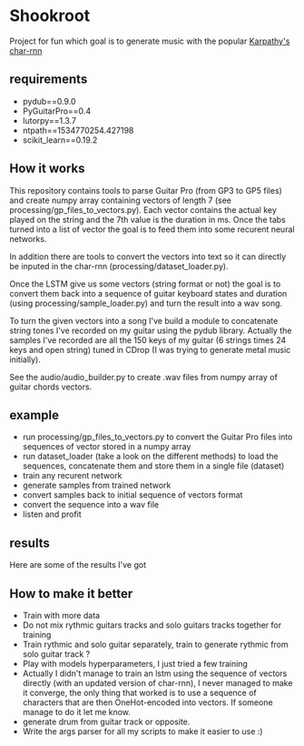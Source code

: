 # Shookroot

Project for fun which goal is to generate music with the popular [Karpathy's char-rnn](https://github.com/karpathy/char-rnn)

## requirements

* pydub==0.9.0
* PyGuitarPro==0.4
* lutorpy==1.3.7
* ntpath==1534770254.427198
* scikit_learn==0.19.2

## How it works

This repository contains tools to parse Guitar Pro (from GP3 to GP5 files) and create numpy array containing vectors of length 7 (see processing/gp_files_to_vectors.py). Each vector contains the actual key played on the string and the 7th value is the duration in ms. Once the tabs turned into a list of vector the goal is to feed them into some recurent neural networks.

In addition there are tools to convert the vectors into text so it can directly be inputed in the char-rnn (processing/dataset_loader.py).

Once the LSTM give us some vectors (string format or not) the goal is to convert them back into a sequence of guitar keyboard states and duration (using processing/sample_loader.py) and turn the result into a wav song.

To turn the given vectors into a song I've build a module to concatenate string tones I've recorded on my guitar using the pydub library. Actually the samples I've recorded are all the 150 keys of my guitar (6 strings times 24 keys and open string) tuned in CDrop (I was trying to generate metal music initially).

See the audio/audio_builder.py to create .wav files from numpy array of guitar chords vectors.


## example

* run processing/gp_files_to_vectors.py to convert the Guitar Pro files into sequences of vector stored in a numpy array
* run dataset_loader (take a look on the different methods) to load the sequences, concatenate them and store them in a single file (dataset)
* train any recurent network
* generate samples from trained network
* convert samples back to initial sequence of vectors format
* convert the sequence into a wav file
* listen and profit


## results

Here are some of the results I've got

## How to make it better

* Train with more data
* Do not mix rythmic guitars tracks and solo guitars tracks together for training
* Train rythmic and solo guitar separately, train to generate rythmic from solo guitar track ?
* Play with models hyperparameters, I just tried a few training
* Actually I didn't manage to train an lstm using the sequence of vectors directly (with an updated version of char-rnn), I never managed to make it converge, the only thing that worked is to use a sequence of characters that are then OneHot-encoded into vectors. If someone manage to do it let me know.
* generate drum from guitar track or opposite.
* Write the args parser for all my scripts to make it easier to use :)

